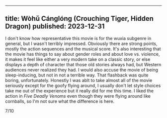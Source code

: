 ----
title: Wòhǔ Cánglóng (Crouching Tiger, Hidden Dragon)
published: 2023-12-31
----

I don't know how representative this movie is for the wuxia subgenre in general, but I wasn't terribly impressed. Obviously there are strong points, mostly the action sequences and the musical score. It's also interesting that the movie has things to say about gender roles and about love vs. violence, it makes it feel like either a very modern take on a classic story, or else displays a depth of character that those old stories always had, but Western audiences never realized they had. I would also accuse the movie of being sleep-inducing, but not in not a terrible way. That flashback was quite boring, unfortunately. Honestly I was ablt to take almost all of the movie seriously except for the goofy flying around, I usually don't let style choices take me out of the experience but it really did for me this time. I liked the action in _Five Deadly Venoms_ even though they were flying around like cornballs, so I'm not sure what the difference is here.

7/10

